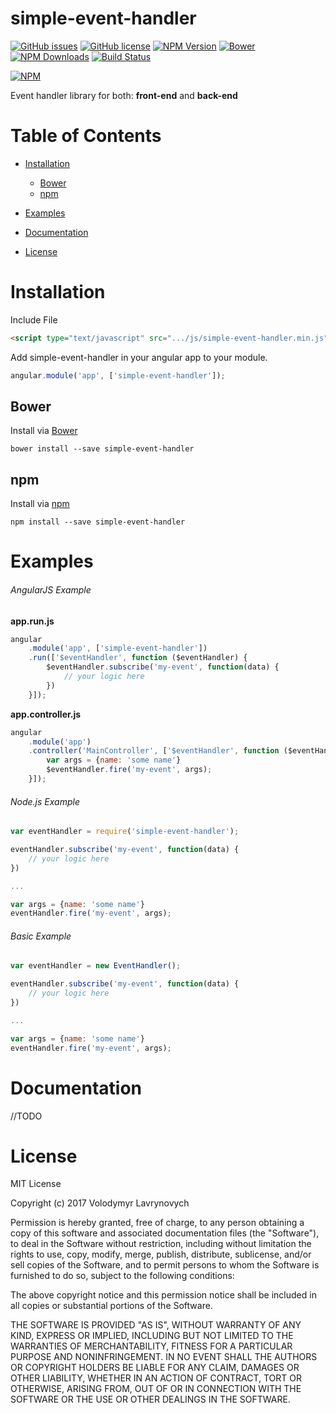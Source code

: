 # simple-event-handler

[![GitHub issues](https://img.shields.io/github/issues/vlavrynovych/simple-event-handler.svg)](https://github.com/vlavrynovych/simple-event-handler/issues)
[![GitHub license](https://img.shields.io/badge/license-MIT-blue.svg)](https://raw.githubusercontent.com/vlavrynovych/simple-event-handler/develop/LICENSE)
[![NPM Version][npm-image]][npm-url]
[![Bower](https://img.shields.io/bower/v/simple-event-handler.svg)]()
[![NPM Downloads][downloads-image]][downloads-url]
[![Build Status](https://travis-ci.org/vlavrynovych/simple-event-handler.svg?branch=master)](https://travis-ci.org/vlavrynovych/simple-event-handler)

[![NPM](https://nodei.co/npm/simple-event-handler.png?downloads=true)](https://nodei.co/npm/simple-event-handler/)

[npm-image]: https://img.shields.io/npm/v/simple-event-handler.svg?style=flat
[npm-url]: https://npmjs.org/package/simple-event-handler
[downloads-image]: https://img.shields.io/npm/dm/simple-event-handler.svg?style=flat
[downloads-url]: https://npmjs.org/package/simple-event-handler

Event handler library for both: **front-end** and **back-end**

# Table of Contents
- [Installation](#installation)
    - [Bower](#bower)
    - [npm](#npm)
- [Examples](#examples)
- [Documentation](#documentation)

- [License](#license)

# Installation
Include File

```html
<script type="text/javascript" src=".../js/simple-event-handler.min.js"></script>
```


Add simple-event-handler in your angular app to your module.

```js
angular.module('app', ['simple-event-handler']);
```

## Bower
Install via [Bower](https://bower.io/)

`bower install --save simple-event-handler`

## npm
Install via [npm](https://www.npmjs.com/)

`npm install --save simple-event-handler`

# Examples

###### AngularJS Example

**app.run.js**

```js
angular
    .module('app', ['simple-event-handler'])
    .run(['$eventHandler', function ($eventHandler) {
        $eventHandler.subscribe('my-event', function(data) {
            // your logic here
        })
    }]);
```

**app.controller.js**

```js
angular
    .module('app')
    .controller('MainController', ['$eventHandler', function ($eventHandler) {
        var args = {name: 'some name'}
        $eventHandler.fire('my-event', args);
    }]);
```

###### Node.js Example

```js
var eventHandler = require('simple-event-handler');

eventHandler.subscribe('my-event', function(data) {
    // your logic here
})

...

var args = {name: 'some name'}
eventHandler.fire('my-event', args);
```

###### Basic Example

```js
var eventHandler = new EventHandler();

eventHandler.subscribe('my-event', function(data) {
    // your logic here
})

...

var args = {name: 'some name'}
eventHandler.fire('my-event', args);
```

# Documentation
//TODO

# License

MIT License

Copyright (c) 2017 Volodymyr Lavrynovych

Permission is hereby granted, free of charge, to any person obtaining a copy
of this software and associated documentation files (the "Software"), to deal
in the Software without restriction, including without limitation the rights
to use, copy, modify, merge, publish, distribute, sublicense, and/or sell
copies of the Software, and to permit persons to whom the Software is
furnished to do so, subject to the following conditions:

The above copyright notice and this permission notice shall be included in all
copies or substantial portions of the Software.

THE SOFTWARE IS PROVIDED "AS IS", WITHOUT WARRANTY OF ANY KIND, EXPRESS OR
IMPLIED, INCLUDING BUT NOT LIMITED TO THE WARRANTIES OF MERCHANTABILITY,
FITNESS FOR A PARTICULAR PURPOSE AND NONINFRINGEMENT. IN NO EVENT SHALL THE
AUTHORS OR COPYRIGHT HOLDERS BE LIABLE FOR ANY CLAIM, DAMAGES OR OTHER
LIABILITY, WHETHER IN AN ACTION OF CONTRACT, TORT OR OTHERWISE, ARISING FROM,
OUT OF OR IN CONNECTION WITH THE SOFTWARE OR THE USE OR OTHER DEALINGS IN THE
SOFTWARE.
